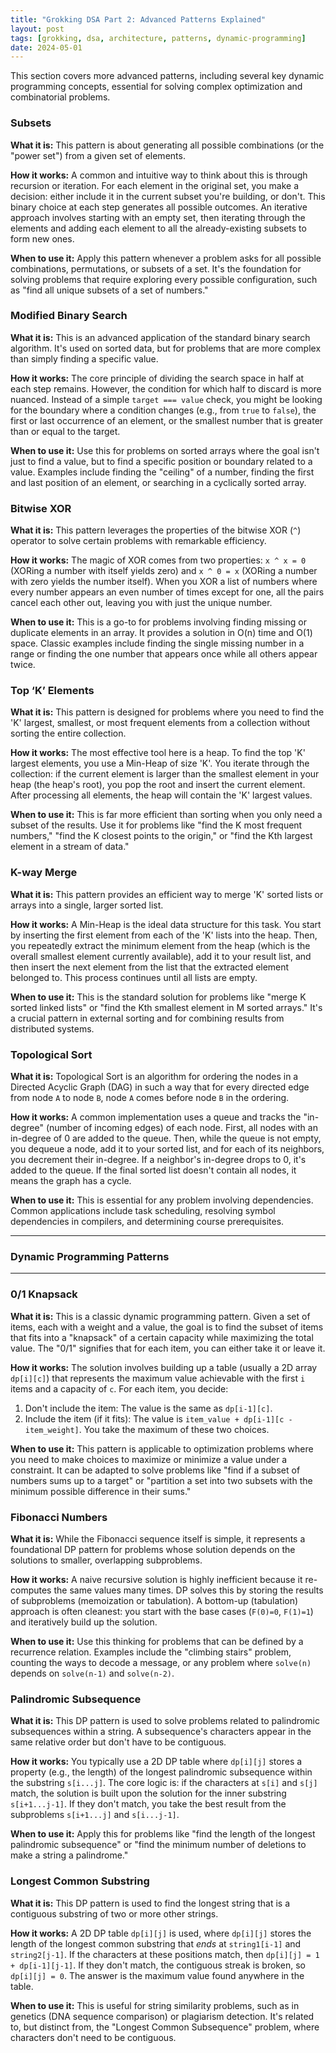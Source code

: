 ```yaml
---
title: "Grokking DSA Part 2: Advanced Patterns Explained"
layout: post
tags: [grokking, dsa, architecture, patterns, dynamic-programming]
date: 2024-05-01
---
```


This section covers more advanced patterns, including several key dynamic programming concepts, essential for solving complex optimization and combinatorial problems.

### Subsets

**What it is:** This pattern is about generating all possible combinations (or the "power set") from a given set of elements.

**How it works:** A common and intuitive way to think about this is through recursion or iteration. For each element in the original set, you make a decision: either include it in the current subset you're building, or don't. This binary choice at each step generates all possible outcomes. An iterative approach involves starting with an empty set, then iterating through the elements and adding each element to all the already-existing subsets to form new ones.

**When to use it:** Apply this pattern whenever a problem asks for all possible combinations, permutations, or subsets of a set. It's the foundation for solving problems that require exploring every possible configuration, such as "find all unique subsets of a set of numbers."

### Modified Binary Search

**What it is:** This is an advanced application of the standard binary search algorithm. It's used on sorted data, but for problems that are more complex than simply finding a specific value.

**How it works:** The core principle of dividing the search space in half at each step remains. However, the condition for which half to discard is more nuanced. Instead of a simple `target === value` check, you might be looking for the boundary where a condition changes (e.g., from `true` to `false`), the first or last occurrence of an element, or the smallest number that is greater than or equal to the target.

**When to use it:** Use this for problems on sorted arrays where the goal isn't just to find a value, but to find a specific position or boundary related to a value. Examples include finding the "ceiling" of a number, finding the first and last position of an element, or searching in a cyclically sorted array.

### Bitwise XOR

**What it is:** This pattern leverages the properties of the bitwise XOR (`^`) operator to solve certain problems with remarkable efficiency.

**How it works:** The magic of XOR comes from two properties: `x ^ x = 0` (XORing a number with itself yields zero) and `x ^ 0 = x` (XORing a number with zero yields the number itself). When you XOR a list of numbers where every number appears an even number of times except for one, all the pairs cancel each other out, leaving you with just the unique number.

**When to use it:** This is a go-to for problems involving finding missing or duplicate elements in an array. It provides a solution in O(n) time and O(1) space. Classic examples include finding the single missing number in a range or finding the one number that appears once while all others appear twice.

### Top ‘K’ Elements

**What it is:** This pattern is designed for problems where you need to find the 'K' largest, smallest, or most frequent elements from a collection without sorting the entire collection.

**How it works:** The most effective tool here is a heap. To find the top 'K' largest elements, you use a Min-Heap of size 'K'. You iterate through the collection: if the current element is larger than the smallest element in your heap (the heap's root), you pop the root and insert the current element. After processing all elements, the heap will contain the 'K' largest values.

**When to use it:** This is far more efficient than sorting when you only need a subset of the results. Use it for problems like "find the K most frequent numbers," "find the K closest points to the origin," or "find the Kth largest element in a stream of data."

### K-way Merge

**What it is:** This pattern provides an efficient way to merge 'K' sorted lists or arrays into a single, larger sorted list.

**How it works:** A Min-Heap is the ideal data structure for this task. You start by inserting the first element from each of the 'K' lists into the heap. Then, you repeatedly extract the minimum element from the heap (which is the overall smallest element currently available), add it to your result list, and then insert the next element from the list that the extracted element belonged to. This process continues until all lists are empty.

**When to use it:** This is the standard solution for problems like "merge K sorted linked lists" or "find the Kth smallest element in M sorted arrays." It's a crucial pattern in external sorting and for combining results from distributed systems.

### Topological Sort

**What it is:** Topological Sort is an algorithm for ordering the nodes in a Directed Acyclic Graph (DAG) in such a way that for every directed edge from node `A` to node `B`, node `A` comes before node `B` in the ordering.

**How it works:** A common implementation uses a queue and tracks the "in-degree" (number of incoming edges) of each node. First, all nodes with an in-degree of 0 are added to the queue. Then, while the queue is not empty, you dequeue a node, add it to your sorted list, and for each of its neighbors, you decrement their in-degree. If a neighbor's in-degree drops to 0, it's added to the queue. If the final sorted list doesn't contain all nodes, it means the graph has a cycle.

**When to use it:** This is essential for any problem involving dependencies. Common applications include task scheduling, resolving symbol dependencies in compilers, and determining course prerequisites.

---
### Dynamic Programming Patterns
---

### 0/1 Knapsack

**What it is:** This is a classic dynamic programming pattern. Given a set of items, each with a weight and a value, the goal is to find the subset of items that fits into a "knapsack" of a certain capacity while maximizing the total value. The "0/1" signifies that for each item, you can either take it or leave it.

**How it works:** The solution involves building up a table (usually a 2D array `dp[i][c]`) that represents the maximum value achievable with the first `i` items and a capacity of `c`. For each item, you decide:
1.  Don't include the item: The value is the same as `dp[i-1][c]`.
2.  Include the item (if it fits): The value is `item_value + dp[i-1][c - item_weight]`.
You take the maximum of these two choices.

**When to use it:** This pattern is applicable to optimization problems where you need to make choices to maximize or minimize a value under a constraint. It can be adapted to solve problems like "find if a subset of numbers sums up to a target" or "partition a set into two subsets with the minimum possible difference in their sums."

### Fibonacci Numbers

**What it is:** While the Fibonacci sequence itself is simple, it represents a foundational DP pattern for problems whose solution depends on the solutions to smaller, overlapping subproblems.

**How it works:** A naive recursive solution is highly inefficient because it re-computes the same values many times. DP solves this by storing the results of subproblems (memoization or tabulation). A bottom-up (tabulation) approach is often cleanest: you start with the base cases (`F(0)=0`, `F(1)=1`) and iteratively build up the solution.

**When to use it:** Use this thinking for problems that can be defined by a recurrence relation. Examples include the "climbing stairs" problem, counting the ways to decode a message, or any problem where `solve(n)` depends on `solve(n-1)` and `solve(n-2)`.

### Palindromic Subsequence

**What it is:** This DP pattern is used to solve problems related to palindromic subsequences within a string. A subsequence's characters appear in the same relative order but don't have to be contiguous.

**How it works:** You typically use a 2D DP table where `dp[i][j]` stores a property (e.g., the length) of the longest palindromic subsequence within the substring `s[i...j]`. The core logic is: if the characters at `s[i]` and `s[j]` match, the solution is built upon the solution for the inner substring `s[i+1...j-1]`. If they don't match, you take the best result from the subproblems `s[i+1...j]` and `s[i...j-1]`.

**When to use it:** Apply this for problems like "find the length of the longest palindromic subsequence" or "find the minimum number of deletions to make a string a palindrome."

### Longest Common Substring

**What it is:** This DP pattern is used to find the longest string that is a contiguous substring of two or more other strings.

**How it works:** A 2D DP table `dp[i][j]` is used, where `dp[i][j]` stores the length of the longest common substring that *ends* at `string1[i-1]` and `string2[j-1]`. If the characters at these positions match, then `dp[i][j] = 1 + dp[i-1][j-1]`. If they don't match, the contiguous streak is broken, so `dp[i][j] = 0`. The answer is the maximum value found anywhere in the table.

**When to use it:** This is useful for string similarity problems, such as in genetics (DNA sequence comparison) or plagiarism detection. It's related to, but distinct from, the "Longest Common Subsequence" problem, where characters don't need to be contiguous.
